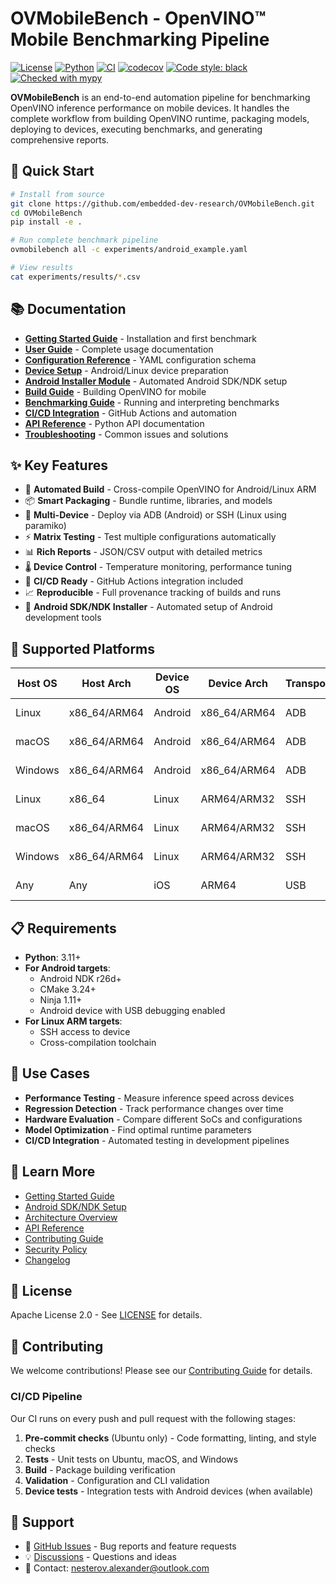 # OVMobileBench - OpenVINO™ Mobile Benchmarking Pipeline

[![License](https://img.shields.io/badge/License-Apache_2.0-blue.svg)](https://opensource.org/licenses/Apache-2.0)
[![Python](https://img.shields.io/badge/python-3.11+-blue.svg)](https://www.python.org/downloads/)
[![CI](https://github.com/embedded-dev-research/OVMobileBench/actions/workflows/bench.yml/badge.svg)](https://github.com/embedded-dev-research/OVMobileBench/actions)
[![codecov](https://codecov.io/gh/embedded-dev-research/OVMobileBench/branch/main/graph/badge.svg)](https://codecov.io/gh/embedded-dev-research/OVMobileBench)
[![Code style: black](https://img.shields.io/badge/code%20style-black-000000.svg)](https://github.com/psf/black)
[![Checked with mypy](https://www.mypy-lang.org/static/mypy_badge.svg)](https://mypy-lang.org/)

**OVMobileBench** is an end-to-end automation pipeline for benchmarking OpenVINO inference performance on mobile devices. It handles the complete workflow from building OpenVINO runtime, packaging models, deploying to devices, executing benchmarks, and generating comprehensive reports.

## 🚀 Quick Start

```bash
# Install from source
git clone https://github.com/embedded-dev-research/OVMobileBench.git
cd OVMobileBench
pip install -e .

# Run complete benchmark pipeline
ovmobilebench all -c experiments/android_example.yaml

# View results
cat experiments/results/*.csv
```

## 📚 Documentation

- **[Getting Started Guide](docs/getting-started.md)** - Installation and first benchmark
- **[User Guide](docs/user-guide.md)** - Complete usage documentation
- **[Configuration Reference](docs/configuration.md)** - YAML configuration schema
- **[Device Setup](docs/device-setup.md)** - Android/Linux device preparation
- **[Android Installer Module](docs/android_installer.md)** - Automated Android SDK/NDK setup
- **[Build Guide](docs/build-guide.md)** - Building OpenVINO for mobile
- **[Benchmarking Guide](docs/benchmarking.md)** - Running and interpreting benchmarks
- **[CI/CD Integration](docs/ci-cd.md)** - GitHub Actions and automation
- **[API Reference](docs/api-reference.md)** - Python API documentation
- **[Troubleshooting](docs/troubleshooting.md)** - Common issues and solutions

## ✨ Key Features

- 🔨 **Automated Build** - Cross-compile OpenVINO for Android/Linux ARM
- 📦 **Smart Packaging** - Bundle runtime, libraries, and models
- 🚀 **Multi-Device** - Deploy via ADB (Android) or SSH (Linux using paramiko)
- ⚡ **Matrix Testing** - Test multiple configurations automatically
- 📊 **Rich Reports** - JSON/CSV output with detailed metrics
- 🌡️ **Device Control** - Temperature monitoring, performance tuning
- 🔄 **CI/CD Ready** - GitHub Actions integration included
- 📈 **Reproducible** - Full provenance tracking of builds and runs
- 🤖 **Android SDK/NDK Installer** - Automated setup of Android development tools

## 🔧 Supported Platforms

| Host OS | Host Arch    | Device OS | Device Arch  | Transport | Library   | Status     |
|---------|--------------|-----------|--------------|-----------|-----------|------------|
| Linux   | x86_64/ARM64 | Android   | x86_64/ARM64 | ADB       | adbutils  | ✅ Stable  |
| macOS   | x86_64/ARM64 | Android   | x86_64/ARM64 | ADB       | adbutils  | ✅ Stable  |
| Windows | x86_64/ARM64 | Android   | x86_64/ARM64 | ADB       | adbutils  | ✅ Stable  |
| Linux   | x86_64       | Linux     | ARM64/ARM32  | SSH       | paramiko  | ✅ Stable  |
| macOS   | x86_64/ARM64 | Linux     | ARM64/ARM32  | SSH       | paramiko  | ✅ Stable  |
| Windows | x86_64/ARM64 | Linux     | ARM64/ARM32  | SSH       | paramiko  | ✅ Stable  |
| Any     | Any          | iOS       | ARM64        | USB       | -         | 🚧 Planned |

## 📋 Requirements

- **Python**: 3.11+
- **For Android targets**:
  - Android NDK r26d+
  - CMake 3.24+
  - Ninja 1.11+
  - Android device with USB debugging enabled
- **For Linux ARM targets**:
  - SSH access to device
  - Cross-compilation toolchain

## 🎯 Use Cases

- **Performance Testing** - Measure inference speed across devices
- **Regression Detection** - Track performance changes over time
- **Hardware Evaluation** - Compare different SoCs and configurations
- **Model Optimization** - Find optimal runtime parameters
- **CI/CD Integration** - Automated testing in development pipelines

## 📖 Learn More

- [Getting Started Guide](docs/getting-started.md)
- [Android SDK/NDK Setup](docs/android-setup.md)
- [Architecture Overview](docs/architecture.md)
- [API Reference](docs/api-reference.md)
- [Contributing Guide](CONTRIBUTING.md)
- [Security Policy](SECURITY.md)
- [Changelog](CHANGELOG.md)

## 📄 License

Apache License 2.0 - See [LICENSE](LICENSE) for details.

## 🤝 Contributing

We welcome contributions! Please see our [Contributing Guide](CONTRIBUTING.md) for details.

### CI/CD Pipeline

Our CI runs on every push and pull request with the following stages:

1. **Pre-commit checks** (Ubuntu only) - Code formatting, linting, and style checks
2. **Tests** - Unit tests on Ubuntu, macOS, and Windows
3. **Build** - Package building verification
4. **Validation** - Configuration and CLI validation
5. **Device tests** - Integration tests with Android devices (when available)

## 💬 Support

- 📝 [GitHub Issues](https://github.com/embedded-dev-research/OVMobileBench/issues) - Bug reports and feature requests
- 💡 [Discussions](https://github.com/embedded-dev-research/OVMobileBench/discussions) - Questions and ideas
- 📧 Contact: <nesterov.alexander@outlook.com>
